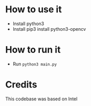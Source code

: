 # How to use it
* Install python3
* Install pip3 install python3-opencv

# How to run it
* Run `python3 main.py`

# Credits
This codebase was based on Intel 